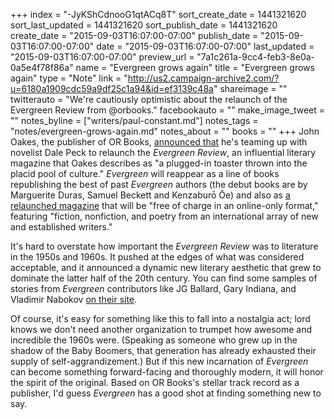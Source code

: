 +++
index = "-JyKShCdnooG1qtACq8T"
sort_create_date = 1441321620
sort_last_updated = 1441321620
sort_publish_date = 1441321620
create_date = "2015-09-03T16:07:00-07:00"
publish_date = "2015-09-03T16:07:00-07:00"
date = "2015-09-03T16:07:00-07:00"
last_updated = "2015-09-03T16:07:00-07:00"
preview_url = "7a1c261a-9cc4-feb3-8e0a-0a5e4f78f86a"
name = "Evergreen grows again"
title = "Evergreen grows again"
type = "Note"
link = "http://us2.campaign-archive2.com/?u=6180a1909cdc59a9df25c1a94&id=ef3139c48a"
shareimage = ""
twitterauto = "We're cautiously optimistic about the relaunch of the Evergreen Review from @orbooks."
facebookauto = ""
make_image_tweet = ""
notes_byline = ["writers/paul-constant.md"]
notes_tags = "notes/evergreen-grows-again.md"
notes_about = ""
books = ""
+++
John Oakes, the publisher of OR Books, [announced that](http://us2.campaign-archive2.com/?u=6180a1909cdc59a9df25c1a94&id=ef3139c48a) he's teaming up with novelist Dale Peck to relaunch the *Evergreen Review*, an influential literary magazine that Oakes describes as "a plugged-in toaster thrown into the placid pool of culture." *Evergreen* will reappear as a line of books republishing the best of past *Evergreen* authors (the debut books are by Marguerite Duras, Samuel Beckett and Kenzaburō Ōe) and also as [a relaunched magazine](http://www.evergreenreview.com/) that will be "free of charge in an online-only format," featuring "fiction, nonfiction, and poetry from an international array of new and established writers."

It's hard to overstate how important the *Evergreen Review* was to literature in the 1950s and 1960s. It pushed at the edges of what was considered acceptable, and it announced a dynamic new literary aesthetic that grew to dominate the latter half of the 20th century. You can find some samples of stories from *Evergreen* contributors like JG Ballard, Gary Indiana, and Vladimir Nabokov [on their site](http://www.evergreenreview.com/).

Of course, it's easy for something like this to fall into a nostalgia act; lord knows we don't need another organization to trumpet how awesome and incredible the 1960s were. (Speaking as someone who grew up in the shadow of the Baby Boomers, that generation has already exhausted their supply of self-aggrandizement.) But if this new incarnation of *Evergreen* can become something forward-facing and thoroughly modern, it will honor the spirit of the original. Based on OR Books's stellar track record as a publisher, I'd guess *Evergreen* has a good shot at finding something new to say.